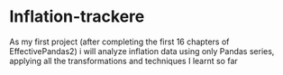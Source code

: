 # Inflation-trackere
As my first project (after completing the first 16 chapters of EffectivePandas2) i will analyze inflation  data using only Pandas series, applying all the transformations and techniques I learnt so far
